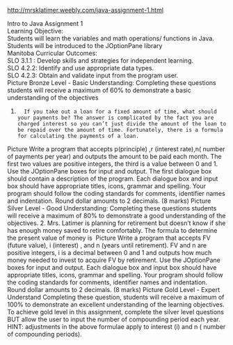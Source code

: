 http://mrsklatimer.weebly.com/java-assignment-1.html

Intro to Java Assignment 1 \
Learning Objective: \
Students will learn the variables and math operations/ functions in Java.  Students will be introduced to the JOptionPane library \
Manitoba Curricular Outcomes: \
SLO 3.1.1 : Develop skills and strategies for independent learning. \
SLO 4.2.2: Identify and use appropriate data types. \
SLO 4.2.3: Obtain and validate input from the program user. \
Picture
Bronze Level -  Basic Understanding:
Completing these questions students will receive a maximum of 60% to demonstrate a basic understanding of the objectives
1.       If you take out a loan for a fixed amount of time, what should your payments be? The answer is complicated by the fact you are charged interest so you can’t just divide the amount of the loan to be repaid over the amount of time. Fortunately, there is a formula for calculating the payments of a loan.  
Picture
 Write a program that accepts p(principle) ,r (interest rate),n( number of payments per year) and outputs the amount to be paid each month. The first two values are positive integers, the third is a value between 0 and 1. Use the JOptionPane boxes for input and output. The first dialogue box should contain a description of the program. Each dialogue box and input box should have appropriate titles, icons, grammar and spelling. Your program should follow the coding standards for comments, identifier names and indentation. Round dollar amounts to 2 decimals. (8 marks) 
Picture
Silver Level - Good Understanding:
Completing these questions students will receive a maximum of 80% to demonstrate a good understanding of the objectives.
2.       Mrs. Latimer is planning for retirement but doesn’t know if she has enough money saved to retire comfortably. The formula to determine the present value of money is ​
Picture
Write a program that accepts FV (future value), i (interest) , and n (years until retirement). FV and n are positive integers, i is a decimal between 0 and 1 and outputs how much money needed to invest to acquire FV by retirement.  Use the JOptionPane boxes for input and output. Each dialogue box and input box should have appropriate titles, icons, grammar and spelling. Your program should follow the coding standards for comments, identifier names and indentation. Round dollar amounts to 2 decimals. (8 marks) 
Picture
Gold Level - Expert Understand
Completing these question, students will receive a maximum of 100% to demonstrate an excellent understanding of the learning objectives.
To achieve gold level in this assignment, complete the silver level questions BUT allow the user to input the number of compounding period each year. HINT: adjustments in the above formulae apply to interest (i) and n ( number of compounding periods).
